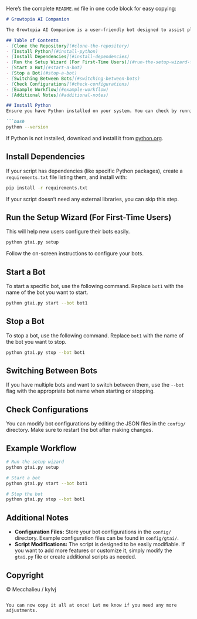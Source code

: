 Here’s the complete `README.md` file in one code block for easy copying:

```markdown
# Growtopia AI Companion

The Growtopia AI Companion is a user-friendly bot designed to assist players in Growtopia. This guide provides instructions on how to set up and run the AI companion.

## Table of Contents
- [Clone the Repository](#clone-the-repository)
- [Install Python](#install-python)
- [Install Dependencies](#install-dependencies)
- [Run the Setup Wizard (For First-Time Users)](#run-the-setup-wizard-for-first-time-users)
- [Start a Bot](#start-a-bot)
- [Stop a Bot](#stop-a-bot)
- [Switching Between Bots](#switching-between-bots)
- [Check Configurations](#check-configurations)
- [Example Workflow](#example-workflow)
- [Additional Notes](#additional-notes)

## Install Python
Ensure you have Python installed on your system. You can check by running:

```bash
python --version
```

If Python is not installed, download and install it from [python.org](https://www.python.org/downloads/).

## Install Dependencies
If your script has dependencies (like specific Python packages), create a `requirements.txt` file listing them, and install with:

```bash
pip install -r requirements.txt
```

If your script doesn’t need any external libraries, you can skip this step.

## Run the Setup Wizard (For First-Time Users)
This will help new users configure their bots easily.

```bash
python gtai.py setup
```

Follow the on-screen instructions to configure your bots.

## Start a Bot
To start a specific bot, use the following command. Replace `bot1` with the name of the bot you want to start.

```bash
python gtai.py start --bot bot1
```

## Stop a Bot
To stop a bot, use the following command. Replace `bot1` with the name of the bot you want to stop.

```bash
python gtai.py stop --bot bot1
```

## Switching Between Bots
If you have multiple bots and want to switch between them, use the `--bot` flag with the appropriate bot name when starting or stopping.

## Check Configurations
You can modify bot configurations by editing the JSON files in the `config/` directory. Make sure to restart the bot after making changes.

## Example Workflow
```bash
# Run the setup wizard
python gtai.py setup

# Start a bot
python gtai.py start --bot bot1

# Stop the bot
python gtai.py stop --bot bot1
```

## Additional Notes
- **Configuration Files:** Store your bot configurations in the `config/` directory. Example configuration files can be found in `config/gtai/`.
- **Script Modifications:** The script is designed to be easily modifiable. If you want to add more features or customize it, simply modify the `gtai.py` file or create additional scripts as needed.

## Copyright
© Mecchalieu / kylvj
```

You can now copy it all at once! Let me know if you need any more adjustments.
